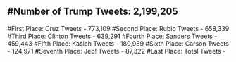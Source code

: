 #Number of Trump Tweets: 2,199,205
---
#First Place: Cruz Tweets - 773,109
#Second Place: Rubio Tweets - 658,339
#Third Place: Clinton Tweets - 639,291
#Fourth Place: Sanders Tweets - 459,443
#Fifth Place: Kasich Tweets - 180,989
#Sixth Place: Carson Tweets - 124,971
#Seventh Place: Jeb! Tweets - 87,322
#Last Place: Total Tweets -  
